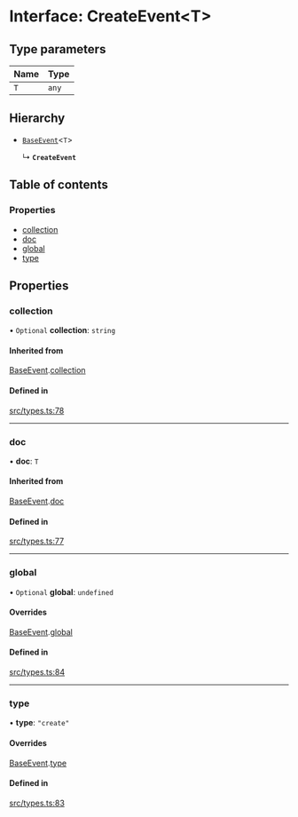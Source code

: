 # Interface: CreateEvent\<T\>

## Type parameters

| Name | Type |
| :------ | :------ |
| `T` | `any` |

## Hierarchy

- [`BaseEvent`](BaseEvent.md)\<`T`\>

  ↳ **`CreateEvent`**

## Table of contents

### Properties

- [collection](CreateEvent.md#collection)
- [doc](CreateEvent.md#doc)
- [global](CreateEvent.md#global)
- [type](CreateEvent.md#type)

## Properties

### collection

• `Optional` **collection**: `string`

#### Inherited from

[BaseEvent](BaseEvent.md).[collection](BaseEvent.md#collection)

#### Defined in

[src/types.ts:78](https://github.com/GeorgeHulpoi/payload-dependencies-graph/blob/02eaae1/src/types.ts#L78)

___

### doc

• **doc**: `T`

#### Inherited from

[BaseEvent](BaseEvent.md).[doc](BaseEvent.md#doc)

#### Defined in

[src/types.ts:77](https://github.com/GeorgeHulpoi/payload-dependencies-graph/blob/02eaae1/src/types.ts#L77)

___

### global

• `Optional` **global**: `undefined`

#### Overrides

[BaseEvent](BaseEvent.md).[global](BaseEvent.md#global)

#### Defined in

[src/types.ts:84](https://github.com/GeorgeHulpoi/payload-dependencies-graph/blob/02eaae1/src/types.ts#L84)

___

### type

• **type**: ``"create"``

#### Overrides

[BaseEvent](BaseEvent.md).[type](BaseEvent.md#type)

#### Defined in

[src/types.ts:83](https://github.com/GeorgeHulpoi/payload-dependencies-graph/blob/02eaae1/src/types.ts#L83)
